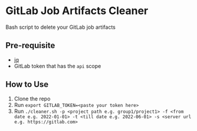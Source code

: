 # GitLab Job Artifacts Cleaner

Bash script to delete your GitLab job artifacts

## Pre-requisite

- [jq](https://stedolan.github.io/jq/download/)
- GitLab token that has the `api` scope

## How to Use

1. Clone the repo
2. Run `export GITLAB_TOKEN=<paste your token here>`
3. Run `./cleaner.sh -p <project path e.g. group1/project1> -f <from date e.g. 2022-01-01> -t <till date e.g. 2022-06-01> -s <server url e.g. https://gitlab.com>`